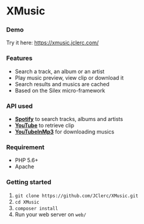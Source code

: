 # XMusic

### Demo
Try it here: https://xmusic.jclerc.com/

### Features
- Search a track, an album or an artist
- Play music preview, view clip or download it
- Search results and musics are cached
- Based on the Silex micro-framework

### API used
- [**Spotify**](https://www.spotify.com/) to search tracks, albums and artists
- [**YouTube**](https://www.youtube.com/) to retrieve clip
- [**YouTubeInMp3**](https://www.youtubeinmp3.com/) for downloading musics

### Requirement
- PHP 5.6+
- Apache

### Getting started
1. `git clone https://github.com/JClerc/XMusic.git`
2. `cd XMusic`
3. `composer install`
4. Run your web server on `web/`
